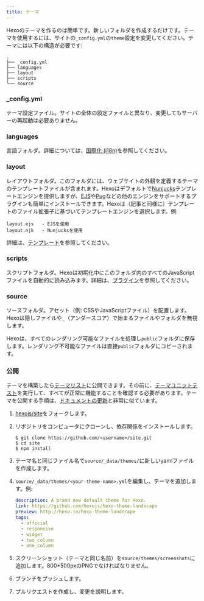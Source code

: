 ```yaml
---
title: テーマ
---
```


Hexoのテーマを作るのは簡単です。新しいフォルダを作成するだけです。テーマを使用するには、サイトの`_config.yml`の`theme`設定を変更してください。テーマには以下の構造が必要です:

```plain
.
├── _config.yml
├── languages
├── layout
├── scripts
└── source
```

### \_config.yml

テーマ設定ファイル。サイトの全体の設定ファイルと異なり、変更してもサーバーの再起動は必要ありません。

### languages

言語フォルダ。詳細については、[国際化 (i18n)](internationalization.html)を参照してください。

### layout

レイアウトフォルダ。このフォルダには、ウェブサイトの外観を定義するテーマのテンプレートファイルが含まれます。Hexoはデフォルトで[Nunjucks]テンプレートエンジンを提供しますが、[EJS]や[Pug]などの他のエンジンをサポートするプラグインも簡単にインストールできます。Hexoは（記事と同様に）テンプレートのファイル拡張子に基づいてテンプレートエンジンを選択します。例:

```plain
layout.ejs   - EJSを使用
layout.njk   - Nunjucksを使用
```

詳細は、[テンプレート](templates.html)を参照してください。

### scripts

スクリプトフォルダ。Hexoは初期化中にこのフォルダ内のすべてのJavaScriptファイルを自動的に読み込みます。詳細は、[プラグイン](plugins.html)を参照してください。

### source

ソースフォルダ。アセット（例: CSSやJavaScriptファイル）を配置します。Hexoは隠しファイルや`_`（アンダースコア）で始まるファイルやフォルダを無視します。

Hexoは、すべてのレンダリング可能なファイルを処理し`public`フォルダに保存します。レンダリング不可能なファイルは直接`public`フォルダにコピーされます。

### 公開

テーマを構築したら[テーマリスト](/themes)に公開できます。その前に、[テーマユニットテスト](https://github.com/hexojs/hexo-theme-unit-test)を実行して、すべてが正常に機能することを確認する必要があります。テーマを公開する手順は、[ドキュメントの更新](contributing.html#ドキュメントの更新)と非常に似ています。

1. [hexojs/site]をフォークします。
2. リポジトリをコンピュータにクローンし、依存関係をインストールします。

   ```shell
   $ git clone https://github.com/<username>/site.git
   $ cd site
   $ npm install
   ```

3. テーマ名と同じファイル名で`source/_data/themes/`に新しいyamlファイルを作成します。

4. `source/_data/themes/<your-theme-name>.yml`を編集し、テーマを追加します。例:

   ```yaml
   description: A brand new default theme for Hexo.
   link: https://github.com/hexojs/hexo-theme-landscape
   preview: http://hexo.io/hexo-theme-landscape
   tags:
     - official
     - responsive
     - widget
     - two_column
     - one_column
   ```

5. スクリーンショット（テーマと同じ名前）を`source/themes/screenshots`に追加します。800*500pxのPNGでなければなりません。
6. ブランチをプッシュします。
7. プルリクエストを作成し、変更を説明します。

[EJS]: https://github.com/hexojs/hexo-renderer-ejs
[Pug]: https://github.com/hexojs/hexo-renderer-pug
[hexojs/site]: https://github.com/hexojs/site
[Nunjucks]: https://mozilla.github.io/nunjucks/
